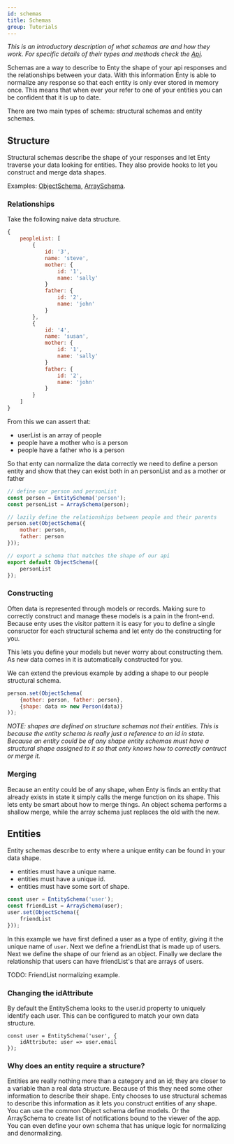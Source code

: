 ```yaml
---
id: schemas
title: Schemas
group: Tutorials
---
```


_This is an introductory description of what schemas are and how they work. For specific details of
their types and methods check the [Api](/docs/schemas/entity-schema)._

Schemas are a way to describe to Enty the shape of your api responses and the 
relationships between your data. With this information Enty is able to normalize any response so that
each entity is only ever stored in memory once. This means that when ever your refer to one of your 
entities you can be confident that it is up to date. 

There are two main types of schema: structural schemas and entity schemas.

## Structure
Structural schemas describe the shape of your responses and let Enty traverse your data looking for entities.
They also provide hooks to let you construct and merge data shapes.

Examples: [ObjectSchema], [ArraySchema].

### Relationships
Take the following naive data structure. 


```js
{
    peopleList: [
        {
            id: '3', 
            name: 'steve',
            mother: {
                id: '1',
                name: 'sally'
            }
            father: {
                id: '2',
                name: 'john'
            }
        },
        {
            id: '4', 
            name: 'susan',
            mother: {
                id: '1',
                name: 'sally'
            }
            father: {
                id: '2',
                name: 'john'
            }
        }
    ]
}

```

From this we can assert that:

* userList is an array of people
* people have a mother who is a person
* people have a father who is a person

So that enty can normalize the data correctly we need to define a person entity and show that they 
can exist both in an personList and as a mother or father

```js
// define our person and personList
const person = EntitySchema('person');
const personList = ArraySchema(person);

// lazily define the relationships between people and their parents
person.set(ObjectSchema({
    mother: person,
    father: person
}));

// export a schema that matches the shape of our api
export default ObjectSchema({
    personList
});
```

### Constructing
Often data is represented through models or records. Making sure to correctly construct and manage 
these models is a pain in the front-end. Because enty uses the visitor pattern it is easy for
you to define a single consructor for each structural schema and let enty do the constructing for you. 

This lets you define your models but never worry about constructing them. As new data comes in it 
is automatically constructed for you.

We can extend the previous example by adding a shape to our people structural schema.

```js
person.set(ObjectSchema(
    {mother: person, father: person},
    {shape: data => new Person(data)}
));

```

_NOTE: shapes are defined on structure schemas not their entities. This is because the entity 
schema is really just a reference to an id in state. Because an entity could be of any
shape entity schemas must have a structural shape assigned to it so that enty knows how to
correctly contruct or merge it._


### Merging
Because an entity could be of any shape, when Enty is finds an entity that already exists in state 
it simply calls the merge function on its shape. This lets enty be smart about how to merge things.
An object schema performs a shallow merge, while the array schema just replaces the old with the new.


## Entities
Entity schemas describe to enty where a unique entity can be found in your data shape.

* entities must have a unique name.
* entities must have a unique id.
* entities must have some sort of shape.

```js
const user = EntitySchema('user');
const friendList = ArraySchema(user);
user.set(ObjectSchema({
    friendList
}));
```
In this example we have first defined a user as a type of entity, giving it the unique name of `user`.
Next we define a friendList that is made up of users.
Next we define the shape of our friend as an object. 
Finally we declare the relationship that users can have friendList's that are arrays of users.

TODO: FriendList normalizing example.

### Changing the idAttribute
By default the EntitySchema looks to the user.id property to uniquely identify each user.
This can be configured to match your own data structure.

```
const user = EntitySchema('user', {
    idAttribute: user => user.email
});
```

### Why does an entity require a structure?
Entities are really nothing more than a category and an id; they are closer to a variable than a real data structure. 
Because of this they need some other information to describe their shape. Enty chooses to use structural schemas
to describe this information as it lets you construct entities of any shape. You can use the common Object schema 
define models. Or the ArraySchema to create list of notifications bound to the viewer of the app. You can
even define your own schema that has unique logic for normalizing and denormalizing. 


[ObjectSchema]: /docs/data/ObjectSchema
[ArraySchema]: /docs/data/ArraySchema
